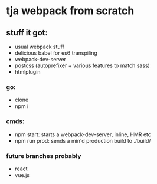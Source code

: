 # tja webpack from scratch

## stuff it got:
- usual webpack stuff
- delicious babel for es6 transpiling
- webpack-dev-server
- postcss (autoprefixer + various features to match sass)
- htmlplugin

### go:
- clone
- npm i

### cmds:
- npm start: starts a webpack-dev-server, inline, HMR etc
- npm run prod: sends a min'd production build to ./build/

### future branches probably
- react
- vue.js